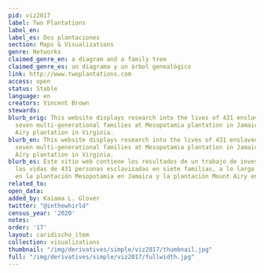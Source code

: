```yaml
---
pid: viz2017
label: Two Plantations
label_en:
label_es: Dos plantaciones
section: Maps & Visualizations
genre: Networks
claimed_genre_en: a diagram and a family tree
claimed_genre_es: un diagrama y un árbol genealógico
link: http://www.twoplantations.com
access: open
status: Stable
language: en
creators: Vincent Brown
stewards:
blurb_orig: This website displays research into the lives of 431 enslaved people in
  seven multi-generational families at Mesopotamia plantation in Jamaica and Mount
  Airy plantation in Virginia.
blurb_en: This website displays research into the lives of 431 enslaved people in
  seven multi-generational families at Mesopotamia plantation in Jamaica and Mount
  Airy plantation in Virginia.
blurb_es: Este sitio web contiene los resultados de un trabajo de investigación sobre
  las vidas de 431 personas esclavizadas en siete familias, a lo largo de varias generacionales,
  en la plantación Mesopotamia en Jamaica y la plantación Mount Airy en Virginia.
related_to:
open_data:
added_by: Kaiama L. Glover
twitter: "@inthewhirld"
census_year: '2020'
notes:
order: '17'
layout: caridischo_item
collection: visualizations
thumbnail: "/img/derivatives/simple/viz2017/thumbnail.jpg"
full: "/img/derivatives/simple/viz2017/fullwidth.jpg"
---
```

